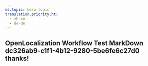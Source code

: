```yaml
---
ms.topic: hero-topic
translation.priority.ht: 
  - zh-cn
  - de-de
---
```

## OpenLocalization Workflow Test MarkDown dc326ab9-c1f1-4b12-9280-5be6fe6c27d0 thanks!

